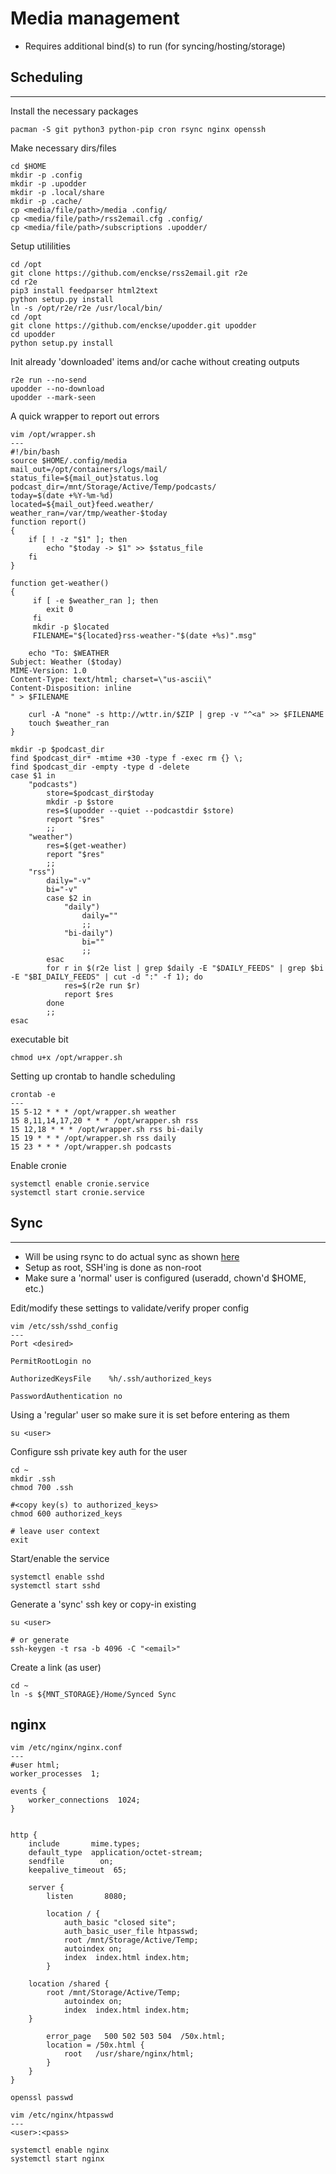 Media management
================
* Requires additional bind(s) to run (for syncing/hosting/storage)

## Scheduling
---

Install the necessary packages
```
pacman -S git python3 python-pip cron rsync nginx openssh
```

Make necessary dirs/files
```
cd $HOME
mkdir -p .config
mkdir -p .upodder
mkdir -p .local/share
mkdir -p .cache/
cp <media/file/path>/media .config/
cp <media/file/path>/rss2email.cfg .config/
cp <media/file/path>/subscriptions .upodder/
```

Setup utililities
```
cd /opt
git clone https://github.com/enckse/rss2email.git r2e
cd r2e
pip3 install feedparser html2text
python setup.py install
ln -s /opt/r2e/r2e /usr/local/bin/
cd /opt
git clone https://github.com/enckse/upodder.git upodder
cd upodder
python setup.py install
```

Init already 'downloaded' items and/or cache without creating outputs
```
r2e run --no-send
upodder --no-download
upodder --mark-seen
```

A quick wrapper to report out errors
```
vim /opt/wrapper.sh
---
#!/bin/bash
source $HOME/.config/media
mail_out=/opt/containers/logs/mail/
status_file=${mail_out}status.log
podcast_dir=/mnt/Storage/Active/Temp/podcasts/
today=$(date +%Y-%m-%d)
located=${mail_out}feed.weather/
weather_ran=/var/tmp/weather-$today
function report()
{
    if [ ! -z "$1" ]; then
        echo "$today -> $1" >> $status_file
    fi
}

function get-weather()
{
     if [ -e $weather_ran ]; then
        exit 0
     fi
     mkdir -p $located
     FILENAME="${located}rss-weather-"$(date +%s)".msg"

    echo "To: $WEATHER
Subject: Weather ($today)
MIME-Version: 1.0
Content-Type: text/html; charset=\"us-ascii\"
Content-Disposition: inline
" > $FILENAME

    curl -A "none" -s http://wttr.in/$ZIP | grep -v "^<a" >> $FILENAME
    touch $weather_ran
}

mkdir -p $podcast_dir
find $podcast_dir* -mtime +30 -type f -exec rm {} \;
find $podcast_dir -empty -type d -delete
case $1 in
    "podcasts")
        store=$podcast_dir$today
        mkdir -p $store
        res=$(upodder --quiet --podcastdir $store)
        report "$res"
        ;;
    "weather")
        res=$(get-weather)
        report "$res"
        ;;
    "rss")
        daily="-v"
        bi="-v"
        case $2 in
            "daily")
                daily=""
                ;;
            "bi-daily")
                bi=""
                ;; 
     	esac
        for r in $(r2e list | grep $daily -E "$DAILY_FEEDS" | grep $bi -E "$BI_DAILY_FEEDS" | cut -d ":" -f 1); do
            res=$(r2e run $r)
            report $res
        done
        ;;
esac
```

executable bit
```
chmod u+x /opt/wrapper.sh
```

Setting up crontab to handle scheduling
```
crontab -e
---
15 5-12 * * * /opt/wrapper.sh weather
15 8,11,14,17,20 * * * /opt/wrapper.sh rss
15 12,18 * * * /opt/wrapper.sh rss bi-daily
15 19 * * * /opt/wrapper.sh rss daily
15 23 * * * /opt/wrapper.sh podcasts
```

Enable cronie
```
systemctl enable cronie.service
systemctl start cronie.service
```

## Sync
---
* Will be using rsync to do actual sync as shown [here](https://github.com/enckse/home/blob/master/.bin/syncing)
* Setup as root, SSH'ing is done as non-root
* Make sure a 'normal' user is configured (useradd, chown'd $HOME, etc.)

Edit/modify these settings to validate/verify proper config

```
vim /etc/ssh/sshd_config
---
Port <desired>

PermitRootLogin no

AuthorizedKeysFile    %h/.ssh/authorized_keys

PasswordAuthentication no
```

Using a 'regular' user so make sure it is set before entering as them

```
su <user> 
```

Configure ssh private key auth for the user
```
cd ~
mkdir .ssh
chmod 700 .ssh

#<copy key(s) to authorized_keys>
chmod 600 authorized_keys

# leave user context
exit
```

Start/enable the service
```
systemctl enable sshd
systemctl start sshd
```

Generate a 'sync' ssh key or copy-in existing
```
su <user> 

# or generate
ssh-keygen -t rsa -b 4096 -C "<email>"
```

Create a link (as user)
```
cd ~
ln -s ${MNT_STORAGE}/Home/Synced Sync
```

## nginx

```
vim /etc/nginx/nginx.conf
---
#user html;
worker_processes  1;

events {
    worker_connections  1024;
}


http {
    include       mime.types;
    default_type  application/octet-stream;
    sendfile        on;
    keepalive_timeout  65;

    server {
        listen       8080;

        location / {
            auth_basic "closed site";
            auth_basic_user_file htpasswd;
            root /mnt/Storage/Active/Temp;
            autoindex on;
            index  index.html index.htm;
        }

	location /shared {
	    root /mnt/Storage/Active/Temp;
            autoindex on;
            index  index.html index.htm;
	}

        error_page   500 502 503 504  /50x.html;
        location = /50x.html {
            root   /usr/share/nginx/html;
        }
    }
}
```

```
openssl passwd
```

```
vim /etc/nginx/htpasswd
---
<user>:<pass>
```

```
systemctl enable nginx
systemctl start nginx
```
